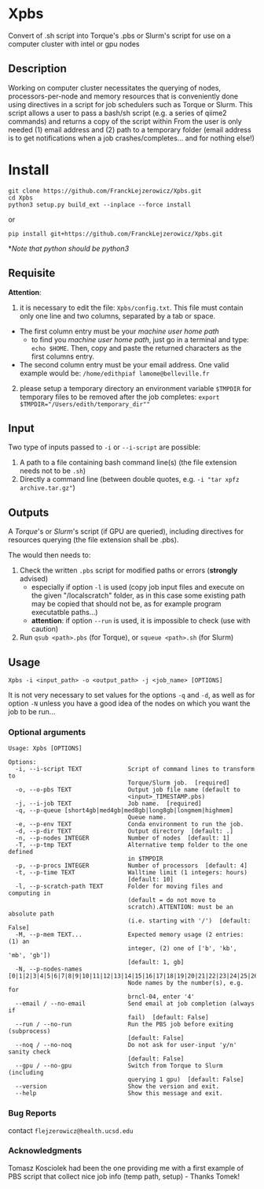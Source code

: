 # Xpbs

Convert of .sh script into Torque's .pbs or Slurm's script for use on a computer cluster with intel or gpu nodes

## Description

Working on computer cluster necessitates the querying of nodes, processors-per-node and memory resources that is conveniently done using directives in a script for job schedulers such as Torque or Slurm.
This script allows a user to pass a bash/sh script (e.g. a series of qiime2 commands) and returns a copy of the script within
From the user is only needed (1) email address and (2) path to a temporary folder
(email address is to get notifications when a job crashes/completes... and for nothing else!)
     
 # Install

```
git clone https://github.com/FranckLejzerowicz/Xpbs.git
cd Xpbs
python3 setup.py build_ext --inplace --force install
```
or
```
pip install git+https://github.com/FranckLejzerowicz/Xpbs.git
```
*_Note that python should be python3_

## Requisite

**Attention**:

1. it is necessary to edit the file: `Xpbs/config.txt`. This file must contain only one line and two columns, separated by a tab or space.
  - The first column entry must be your _machine user home path_
    - to find you _machine user home path_, just go in a terminal and type:
      `echo $HOME`. Then, copy and paste the returned characters as the first columns entry.
  - The second column entry must be your email address. One valid example would be: `/home/edithpiaf lamome@belleville.fr`
2. please setup a temporary directory an environment variable `$TMPDIR` for temporary files to be removed after the job completes:
  `export $TMPDIR="/Users/edith/temporary_dir""`
 

## Input

Two type of inputs passed to `-i` or `--i-script` are possible:
1. A path to a file containing bash command line(s) (the file extension needs not to be `.sh`)
2. Directly a command line (between double quotes, e.g. `-i "tar xpfz archive.tar.gz"`) 

## Outputs

A _Torque_'s or _Slurm_'s script (if GPU are queried), including directives for resources querying (the file extension shall be .pbs).

The would then needs to:
1. Check the written `.pbs` script for modified paths or errors (**strongly** advised)
    * especially if option `-l` is used (copy job input files and execute on the given "/localscratch" folder, as in this case some existing path may be copied that should not be, as for example program executatble paths...) 
    * **attention**: if option `--run` is used, it is impossible to check (use with caution) 
2. Run `qsub <path>.pbs` (for Torque), or `squeue <path>.sh` (for Slurm)
  
## Usage

```
Xpbs -i <input_path> -o <output_path> -j <job_name> [OPTIONS]
```

It is not very necessary to set values for the options `-q` and `-d`, as well as for option `-N` unless you 
have a good idea of the nodes on which you want the job to be run...

### Optional arguments

``` 
Usage: Xpbs [OPTIONS]

Options:
  -i, --i-script TEXT             Script of command lines to transform to
                                  Torque/Slurm job.  [required]
  -o, --o-pbs TEXT                Output job file name (default to
                                  <input>_TIMESTAMP.pbs)
  -j, --i-job TEXT                Job name.  [required]
  -q, --p-queue [short4gb|med4gb|med8gb|long8gb|longmem|highmem]
                                  Queue name.
  -e, --p-env TEXT                Conda environment to run the job.
  -d, --p-dir TEXT                Output directory  [default: .]
  -n, --p-nodes INTEGER           Number of nodes  [default: 1]
  -T, --p-tmp TEXT                Alternative temp folder to the one defined
                                  in $TMPDIR
  -p, --p-procs INTEGER           Number of processors  [default: 4]
  -t, --p-time TEXT               Walltime limit (1 integers: hours)
                                  [default: 10]
  -l, --p-scratch-path TEXT       Folder for moving files and computing in
                                  (default = do not move to
                                  scratch).ATTENTION: must be an absolute path
                                  (i.e. starting with '/')  [default: False]
  -M, --p-mem TEXT...             Expected memory usage (2 entries: (1) an
                                  integer, (2) one of ['b', 'kb', 'mb', 'gb'])
                                  [default: 1, gb]
  -N, --p-nodes-names [0|1|2|3|4|5|6|7|8|9|10|11|12|13|14|15|16|17|18|19|20|21|22|23|24|25|26|27|28|29|30|31|32|33|34|35|36|37|38|39|40|41|42|43|44|45|46|47|48|49|50|51|52|53|54]
                                  Node names by the number(s), e.g. for
                                  brncl-04, enter '4'
  --email / --no-email            Send email at job completion (always if
                                  fail)  [default: False]
  --run / --no-run                Run the PBS job before exiting (subprocess)
                                  [default: False]
  --noq / --no-noq                Do not ask for user-input 'y/n' sanity check
                                  [default: False]
  --gpu / --no-gpu                Switch from Torque to Slurm (including
                                  querying 1 gpu)  [default: False]
  --version                       Show the version and exit.
  --help                          Show this message and exit.
```

### Bug Reports

contact `flejzerowicz@health.ucsd.edu`

### Acknowledgments

Tomasz Kosciolek had been the one providing me with a first example of PBS script that collect nice job info (temp path, setup) - Thanks Tomek!
